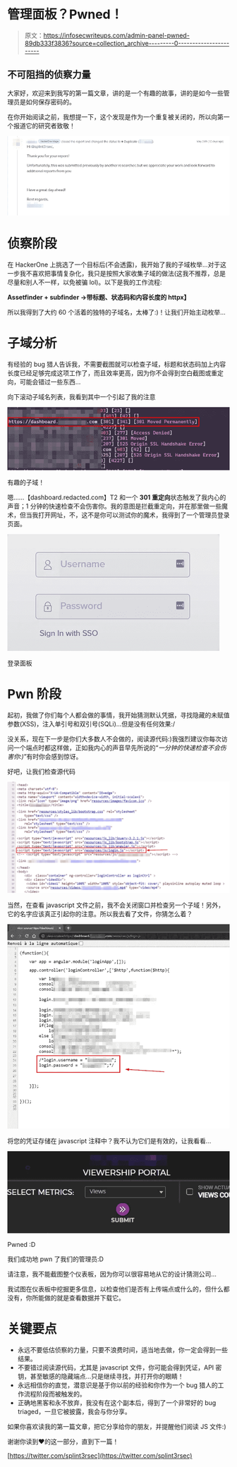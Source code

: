 # 管理面板？Pwned！

> 原文：<https://infosecwriteups.com/admin-panel-pwned-89db333f3836?source=collection_archive---------0----------------------->

## 不可阻挡的侦察力量

大家好，欢迎来到我写的第一篇文章，讲的是一个有趣的故事，讲的是如今一些管理员是如何保存密码的。

在你开始阅读之前，我想提一下，这个发现是作为一个重复被关闭的，所以向第一个报道它的研究者致敬！

![](img/535052a009344b738f489273d312546b.png)

# 侦察阶段

在 HackerOne 上挑选了一个目标后(不会透露)，我开始了我的子域枚举…对于这一步我不喜欢把事情复杂化，我只是按照大家收集子域的做法(这我不推荐，总是尽量和别人不一样，以免被骗 lol)。以下是我的工作流程:

**Assetfinder + subfinder →带标题、状态码和内容长度的 httpx】**

所以我得到了大约 60 个活着的独特的子域名，太棒了:)！让我们开始主动枚举…

# 子域分析

有经验的 bug 猎人告诉我，不需要截图就可以检查子域，标题和状态码加上内容长度已经足够完成这项工作了，而且效率更高，因为你不会得到空白截图或重定向，可能会错过一些东西…

向下滚动子域名列表，我看到其中一个引起了我的注意

![](img/7909901d0a31582404ef0e8a946f6164.png)

有趣的子域！

嗯……【dashboard.redacted.com】T2 和一个 **301 重定向**状态触发了我内心的声音；1 分钟的快速检查不会伤害你。我的意图是拦截重定向，并在那里做一些魔术，但当我打开网址，不，这不是你可以测试你的魔术，我得到了一个管理员登录页面。

![](img/32adedcc17f532f0bdf069d43086ac63.png)

登录面板

# Pwn 阶段

起初，我做了你们每个人都会做的事情，我开始猜测默认凭据，寻找隐藏的未赋值参数(XSS)，注入单引号和双引号(SQLi)…但是没有任何效果:/

没关系，现在下一步是你们大多数人不会做的，阅读源代码:)我强烈建议你每次访问一个端点时都这样做，正如我内心的声音早先所说的“*一分钟的快速检查不会伤害你:)*”有时你会感到惊讶。

好吧，让我们检查源代码

![](img/932b6c12dd9d756c854b78402f40ef14.png)

当然，在查看 javascript 文件之前，我不会关闭窗口并检查另一个子域！另外，它的名字应该真正引起你的注意。所以我去看了文件，你猜怎么着？

![](img/5f74b665961a8785ba45b4322028da2f.png)

将您的凭证存储在 javascript 注释中？我不认为它们是有效的，让我看看…

![](img/40b6212429e7509f676bdf99d9295eb0.png)

Pwned :D

我们成功地 pwn 了我们的管理员:D

请注意，我不能截图整个仪表板，因为你可以很容易地从它的设计猜测公司…

我试图在仪表板中挖掘更多信息，以检查他们是否有上传端点或什么的，但什么都没有，你所能做的就是查看数据并下载它。

# 关键要点

*   永远不要低估侦察的力量，只要不浪费时间，适当地去做，你一定会得到一些结果。
*   不要错过阅读源代码，尤其是 javascript 文件，你可能会得到凭证，API 密钥，甚至敏感的隐藏端点…只是继续寻找，并打开你的眼睛！
*   永远相信你的直觉，潜意识是基于你以前的经验和你作为一个 bug 猎人的工作流程阶段而被触发的。
*   正确地黑客和永不放弃，我没有在这个副本后，得到了一个非常好的 bug triaged，一旦它被披露，我会与你分享。

如果你喜欢读我的第一篇文章，把它分享给你的朋友，并提醒他们阅读 JS 文件:)

谢谢你读到❤的这一部分，直到下一篇！

[https://twitter.com/splint3rsec](https://twitter.com/splint3rsec)